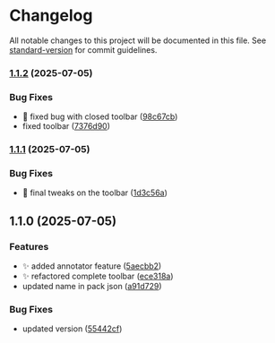 # Changelog

All notable changes to this project will be documented in this file. See [standard-version](https://github.com/conventional-changelog/standard-version) for commit guidelines.

### [1.1.2](https://github.com/BBocho8/annotator/compare/v1.1.1...v1.1.2) (2025-07-05)


### Bug Fixes

* :bug: fixed bug with closed toolbar ([98c67cb](https://github.com/BBocho8/annotator/commit/98c67cb2d9ba0cb159f07a0cadc3ad00f65ce903))
* fixed toolbar ([7376d90](https://github.com/BBocho8/annotator/commit/7376d90225e62fd44ae6afa6fbb92a512c54265b))

### [1.1.1](https://github.com/BBocho8/annotator/compare/v1.1.0...v1.1.1) (2025-07-05)


### Bug Fixes

* :art: final tweaks on the toolbar ([1d3c56a](https://github.com/BBocho8/annotator/commit/1d3c56af614651425482f9a67f1f4679faf2f04d))

## 1.1.0 (2025-07-05)


### Features

* :sparkles: added annotator feature ([5aecbb2](https://github.com/BBocho8/annotator/commit/5aecbb23955334b013a58e34cf8822d8b63a14be))
* :sparkles: refactored complete toolbar ([ece318a](https://github.com/BBocho8/annotator/commit/ece318abdf491a410c335f7561ce94961ea24054))
* updated name in pack json ([a91d729](https://github.com/BBocho8/annotator/commit/a91d729c85f4a10bc95146328db5dea3bbbdc5c8))


### Bug Fixes

* updated version ([55442cf](https://github.com/BBocho8/annotator/commit/55442cfc0ba766976c1faa9eeb9e3a8bbadf91ff))
